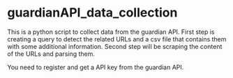 # guardianAPI_data_collection

This is a python script to collect data from the guardian API. First step is creating a query to detect the related URLs and a csv file that contains them with some additional information. Second step will be scraping the content of the URLs and parsing them. 

You need to register and get a API key from the guardian API. 
